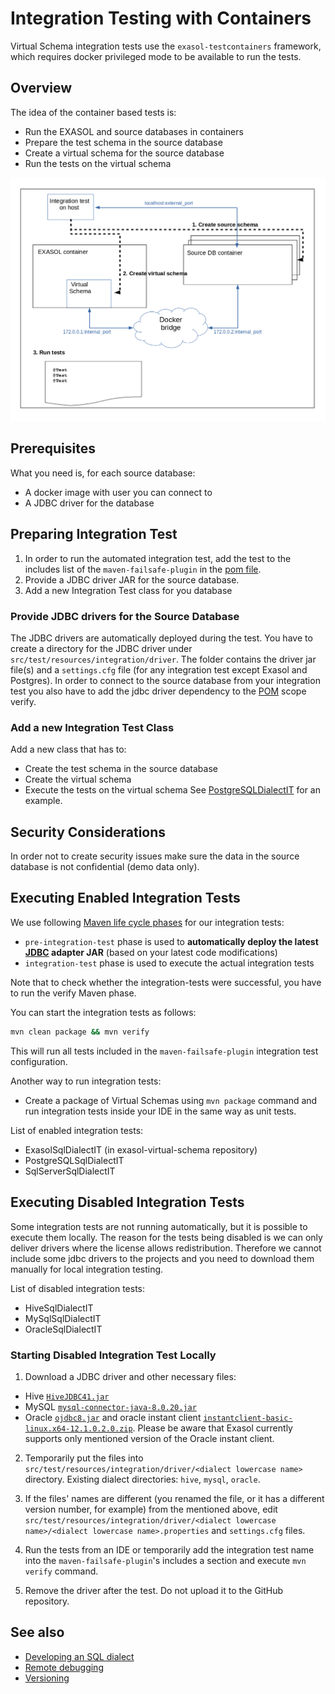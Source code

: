 # Integration Testing with Containers

Virtual Schema integration tests use the `exasol-testcontainers` framework, which requires docker privileged mode to be available to run the tests.

## Overview

The idea of the container based tests is:
* Run the EXASOL and source databases in containers
* Prepare the test schema in the source database
* Create a virtual schema for the source database
* Run the tests on the virtual schema

![Integration test overview](../../images/integrationtest_overview.png)

## Prerequisites

What you need is, for each source database:

* A docker image with user you can connect to
* A JDBC driver for the database

## Preparing Integration Test

1. In order to run the automated integration test, add the test to the includes list of the `maven-failsafe-plugin` in the [pom file](../../../pom.xml).
2. Provide a JDBC driver JAR for the source database.
3. Add a new Integration Test class for you database

### Provide JDBC drivers for the Source Database

The JDBC drivers are automatically deployed during the test. You have to create a directory for the JDBC driver under `src/test/resources/integration/driver`. 
The folder contains the driver jar file(s) and a `settings.cfg` file (for any integration test except Exasol and Postgres).
In order to connect to the source database from your integration test you also have to add the jdbc driver dependency to the [POM](../../../pom.xml) scope verify.

### Add a new Integration Test Class

Add a new class that has to:
* Create the test schema in the source database
* Create the virtual schema
* Execute the tests on the virtual schema
See [PostgreSQLDialectIT](../../../src/test/java/com/exasol/adapter/dialects/postgresql/PostgreSQLSqlDialectIT.java) for an example.

## Security Considerations

In order not to create security issues make sure the data in the source database is not confidential (demo data only).

## Executing Enabled Integration Tests

We use following [Maven life cycle phases](https://maven.apache.org/guides/introduction/introduction-to-the-lifecycle.html) for our integration tests:

* `pre-integration-test` phase is used to **automatically deploy the latest [JDBC](https://www.exasol.com/support/secure/attachment/66315/EXASOL_JDBC-6.1.rc1.tar.gz) adapter JAR** (based on your latest code modifications)
* `integration-test` phase is used to execute the actual integration tests

Note that to check whether the integration-tests were successful, you have to run the verify Maven phase.

You can start the integration tests as follows:

```bash
mvn clean package && mvn verify
```

This will run all tests included in the `maven-failsafe-plugin` integration test configuration.

Another way to run integration tests:

* Create a package of Virtual Schemas using `mvn package` command and run integration tests inside your IDE in the same way as unit tests.

List of enabled integration tests:

* ExasolSqlDialectIT (in exasol-virtual-schema repository)
* PostgreSQLSqlDialectIT
* SqlServerSqlDialectIT

## Executing Disabled Integration Tests

Some integration tests are not running automatically, but it is possible to execute them locally. 
The reason for the tests being disabled is we can only deliver drivers where the license allows redistribution.
Therefore we cannot include some jdbc drivers to the projects and you need to download them manually for local integration testing.

List of disabled integration tests:

* HiveSqlDialectIT
* MySqlSqlDialectIT
* OracleSqlDialectIT

### Starting Disabled Integration Test Locally

1. Download a JDBC driver and other necessary files: 
 - Hive [`HiveJDBC41.jar`](https://www.cloudera.com/downloads/connectors/hive/jdbc/2-5-4.html)
 - MySQL [`mysql-connector-java-8.0.20.jar`](https://dev.mysql.com/downloads/connector/j/)
 - Oracle [`ojdbc8.jar`](https://www.oracle.com/database/technologies/appdev/jdbc-ucp-19c-downloads.html) and oracle instant client [`instantclient-basic-linux.x64-12.1.0.2.0.zip`](https://www.oracle.com/database/technologies/instant-client/linux-x86-64-downloads.html). Please be aware that Exasol currently supports only mentioned version of the Oracle instant client.  
2. Temporarily put the files into `src/test/resources/integration/driver/<dialect lowercase name>` directory. Existing dialect directories: `hive`, `mysql`, `oracle`.

3. If the files' names are different (you renamed the file, or it has a different version number, for example) from the mentioned above, edit `src/test/resources/integration/driver/<dialect lowercase name>/<dialect lowercase name>.properties` and `settings.cfg` files.
4. Run the tests from an IDE or temporarily add the integration test name into the `maven-failsafe-plugin`'s includes a section and execute `mvn verify` command.
5. Remove the driver after the test. Do not upload it to the GitHub repository.

## See also

* [Developing an SQL dialect](developing_a_dialect.md)
* [Remote debugging](../remote_debugging.md)
* [Versioning](../versioning.md)
